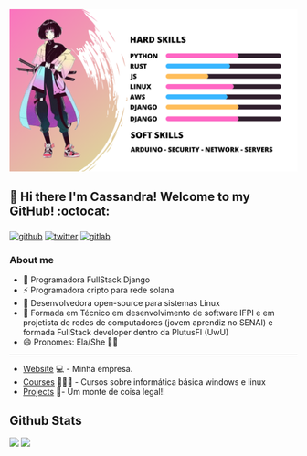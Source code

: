 ![alt text](./welcome/SKILLS.png)


## 👋 Hi there I'm Cassandra! Welcome to my GitHub! :octocat:

### 

[![github](https://img.shields.io/badge/-Github-000?style=for-the-badge&logo=Github&logoColor=white&link=https://github.com/th3void)](https://github.com/th3void)
[![twitter](https://img.shields.io/badge/Twitter-1DA1F2?style=for-the-badge&logo=twitter&logoColor=white)](https://twitter.com/LnvVoid) 
[![gitlab](https://img.shields.io/badge/GitLab-330F63?style=for-the-badge&logo=gitlab&logoColor=white)](https://gitlab.com/Th3VoidOfficial)

### About me
- 🦇 Programadora FullStack Django
- ⚡ Programadora cripto para rede solana
- 🐺 Desenvolvedora open-source para sistemas Linux
- 🐺 Formada em Técnico em desenvolvimento de software IFPI e em projetista de  redes de computadores (jovem aprendiz no SENAI) e formada FullStack developer dentro da PlutusFI (UwU) 
- 😄 Pronomes: Ela/She  🏳️‍⚧️
---
- [Website](https://kodirian.github.io/) 💻 - Minha empresa.
- [Courses](https://kodirian.github.io/learn.html) 👨🏼‍🏫 - Cursos sobre informática básica windows e linux 
- [Projects](https://github.com/th3void/projects) 🚀- Um monte de coisa legal!!

## Github Stats

<span>
   <img height="150vw" src="https://github-readme-stats.vercel.app/api?username=th3maid&count_private=true&show_icons=true&theme=dracula&&include_all_commits=true&hide=contribs&hide_border=false"/>
   <img height="150vw" src="https://github-readme-stats-eight-theta.vercel.app/api/top-langs/?username=th3maid&hide=html,python&layout=compact&langs_count=8&theme=dracula"/>
</span>
